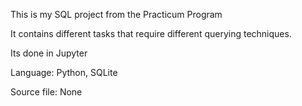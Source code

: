 This is my SQL project from the Practicum Program


It contains different tasks that require different querying techniques.

Its done in Jupyter

Language: Python, SQLite

Source file: None
